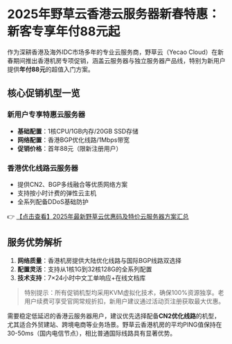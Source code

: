 # 2025年野草云香港云服务器新春特惠：新客专享年付88元起

作为深耕香港及海外IDC市场多年的专业云服务商，野草云（Yecao Cloud）在新春期间推出香港机房专项促销，涵盖云服务器与独立服务器产品线，特别为新用户提供**年付88元**的超值入门方案。

## 核心促销机型一览

### 新用户专享特惠云服务器
- **基础配置**：1核CPU/1GB内存/20GB SSD存储
- **网络配置**：香港BGP优化线路/1Mbps带宽
- **促销价格**：首年88元（限新注册用户）

### 香港优化线路云服务器
- 提供CN2、BGP多线融合等优质网络方案
- 支持按小时计费的弹性云主机
- 全系列配备DDoS基础防护

👉 [【点击查看】2025年最新野草云优惠码及特价云服务器方案汇总](https://bit.ly/yecaoyun)

## 服务优势解析
1. **网络质量**：香港机房提供大陆优化线路与国际BGP线路双选择
2. **配置灵活**：支持从1核1G到32核128G的全系列配置
3. **技术支持**：7×24小时中文工单响应+在线文档库

> 特别提示：所有促销机型均采用KVM虚拟化技术，确保100%资源独享。老用户续费可享受官网常规折扣，新用户建议通过活动页注册获取最大优惠。

需要稳定低延迟的香港云服务器用户，建议优先选择配备**CN2优化线路**的机型，尤其适合外贸建站、跨境电商等业务场景。野草云香港机房的平均PING值保持在30-50ms（国内电信节点），相比普通国际线路具有显著优势。